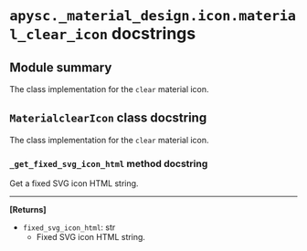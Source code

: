 # `apysc._material_design.icon.material_clear_icon` docstrings

## Module summary

The class implementation for the `clear` material icon.

## `MaterialclearIcon` class docstring

The class implementation for the `clear` material icon.

### `_get_fixed_svg_icon_html` method docstring

Get a fixed SVG icon HTML string.<hr>

**[Returns]**

- `fixed_svg_icon_html`: str
  - Fixed SVG icon HTML string.